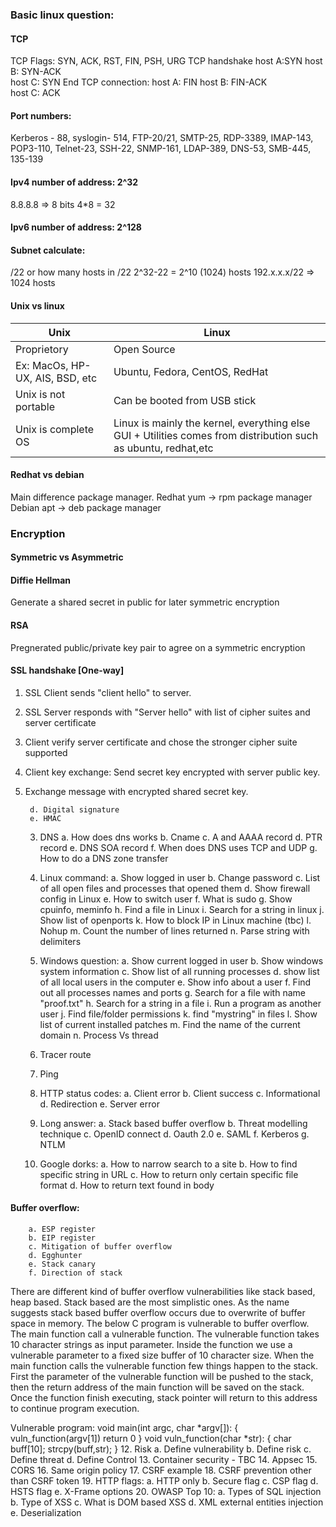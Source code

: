 
### Basic linux question:
#### TCP
   TCP Flags: SYN, ACK, RST, FIN, PSH, URG
   TCP handshake
      host A:SYN
      host B: SYN-ACK            
      host C: SYN
   End TCP connection:
      host A: FIN
      host B: FIN-ACK            
      host C: ACK
      
 #### Port numbers: 
   Kerberos - 88, syslogin- 514, FTP-20/21, SMTP-25, RDP-3389, IMAP-143, POP3-110, Telnet-23, SSH-22, SNMP-161, LDAP-389,
   DNS-53, SMB-445, 135-139
   
#### Ipv4 number of address: 2^32 
8.8.8.8 => 8 bits 4*8 = 32

#### Ipv6 number of address: 2^128

#### Subnet calculate: 
/22 or how many hosts in /22
2^32-22 = 2^10 (1024) hosts
192.x.x.x/22 => 1024 hosts

#### Unix vs linux
| Unix | Linux | 
|--- | --- |
|Proprietory | Open Source |
|Ex: MacOs, HP-UX, AIS, BSD, etc | Ubuntu, Fedora, CentOS, RedHat |
|Unix is not portable | Can be booted from USB stick |
|Unix is complete OS | Linux is mainly the kernel, everything else GUI + Utilities comes from distribution such as ubuntu, redhat,etc|

#### Redhat vs debian 
Main difference package manager.
Redhat yum -> rpm package manager
Debian apt -> deb package manager

### Encryption
#### Symmetric vs Asymmetric 
#### Diffie Hellman
Generate a shared secret in public for later symmetric encryption
#### RSA
Pregnerated public/private key pair to agree on a symmetric encryption

#### SSL handshake [One-way]
1. SSL Client sends "client hello" to server.
2. SSL Server responds with "Server hello" with list of cipher suites and server certificate
3. Client verify server certificate and chose the stronger cipher suite supported
4. Client key exchange: Send secret key encrypted with server public key.
5. Exchange message with encrypted shared secret key. 

		d. Digital signature
		e. HMAC 
	3. DNS
		a. How does dns works 
		b. Cname
		c. A and AAAA record 
		d. PTR record
		e. DNS SOA record
		f. When does DNS uses TCP and UDP
		g. How to do a DNS zone transfer 
	4. Linux command: 
		a. Show logged in user
		b. Change password
		c. List of all open files and processes that opened them
		d. Show firewall config in Linux
		e. How to switch user 
		f. What is sudo
		g. Show cpuinfo, meminfo
		h. Find a file in Linux 
		i. Search for a string in linux
		j. Show list of openports 
		k. How to block IP in Linux machine (tbc)
		l. Nohup
		m. Count the number of lines returned
		n. Parse string with delimiters
	5. Windows question:
		a. Show current logged in user
		b. Show windows system information
		c. Show list of all running processes
		d.  show list of all local users in the computer
		e. Show info about a user
		f. Find out all processes names and ports 
		g. Search for a file with name "proof.txt"
		h. Search for a string in a file
		i. Run a program as another user 
		j. Find file/folder permissions
		k.  find "mystring" in files 
		l. Show list of current installed patches 
		m. Find the name of the current domain 
		n. Process Vs thread 
		
	6. Tracer route 
	7. Ping 
	8. HTTP status codes: 
		a. Client error
		b. Client success
		c. Informational
		d. Redirection 
		e. Server error 
	9. Long answer: 
		a. Stack based buffer overflow 
		b. Threat modelling technique 
		c. OpenID connect
		d. Oauth 2.0
		e. SAML
		f. Kerberos
		g. NTLM 
	10. Google dorks: 
		a. How to narrow search to a site 
		b. How to find specific string in URL
		c. How to return only certain specific file format
		d. How to return text found in body 
#### Buffer overflow: 
		a. ESP register 
		b. EIP register 
		c. Mitigation of buffer overflow 
		d. Egghunter 
		e. Stack canary 
		f. Direction of stack 

There are different kind of buffer overflow vulnerabilities like stack based, heap based. Stack based are the most simplistic ones. As the name suggests stack based buffer overflow occurs due to overwrite of buffer space in memory. The below C program is vulnerable to buffer overflow. The main function call a vulnerable function. The vulnerable function takes 10 character strings as input parameter. Inside the function we use a vulnerable parameter to a fixed size buffer of 10 character size. When the main function calls the vulnerable function few things happen to the stack. First the parameter of the vulnerable function  will be pushed to the stack, then the return address of the main function will be saved on the stack. Once the function finish executing, stack pointer will return to this address to continue program execution. 


Vulnerable program:
void main(int argc, char *argv[]):
	{
	vuln_function(argv[1])
	return 0
	}
void vuln_function(char *str):
{
char buff[10];
strcpy(buff,str);
}
	12. Risk
		a. Define vulnerability
		b. Define risk 
		c. Define threat 
		d. Define Control 
	13. Container security - TBC
	14. Appsec
	15. CORS
	16. Same origin policy
	17. CSRF example
	18. CSRF prevention other than CSRF token
	19. HTTP flags: 
		a. HTTP only
		b. Secure flag
		c. CSP flag 
		d. HSTS flag
		e. X-Frame options
	20. OWASP Top 10:
		a. Types of SQL injection
		b. Type of XSS
		c. What is DOM based XSS
		d. XML external entities injection
		e. Deserialization 
